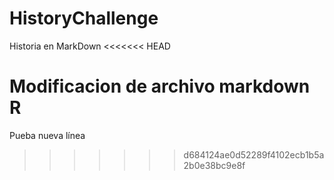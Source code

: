 # HistoryChallenge
Historia en MarkDown
<<<<<<< HEAD


Modificacion de archivo markdown R
=======
Pueba nueva línea
>>>>>>> d684124ae0d52289f4102ecb1b5a2b0e38bc9e8f
